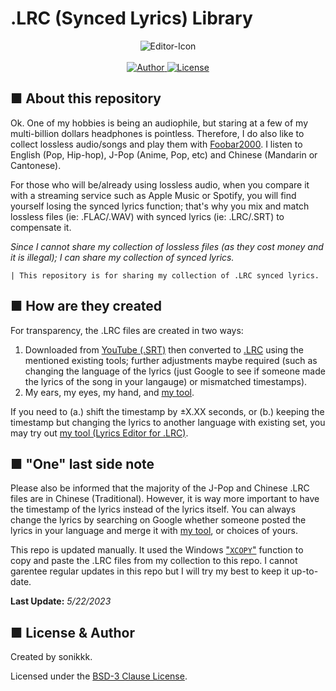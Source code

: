 # .LRC (Synced Lyrics) Library
<p align="center">
  <img alt="Editor-Icon" src="https://raw.githubusercontent.com/sonikkk-526/Lyrics-Editor-for-.LRC/main/assets/editor_icon.ico"><br><br>
  
  <a href="https://github.com/sonikkk-526">
    <img alt="Author" src="https://img.shields.io/badge/Author-sonikkk-blue?style=for-the-badge">
  </a>
  
  <a href="https://github.com/sonikkk-526/lrc-database/blob/main/LICENSE" target="_blank">
    <img alt="License" src="https://img.shields.io/github/license/sonikkk-526/.LRC-Synced-Lyrics-Library?style=for-the-badge">
  </a>
</p>

## ■ About this repository
Ok. One of my hobbies is being an audiophile, but staring at a few of my multi-billion dollars headphones is pointless. Therefore, I do also like to collect lossless audio/songs and play them with [Foobar2000](https://www.foobar2000.org/). I listen to English (Pop, Hip-hop), J-Pop (Anime, Pop, etc) and Chinese (Mandarin or Cantonese).

For those who will be/already using lossless audio, when you compare it with a streaming service such as Apple Music or Spotify, you will find yourself losing the synced lyrics function; that's why you mix and match lossless files (ie: .FLAC/.WAV) with synced lyrics (ie: .LRC/.SRT) to compensate it.

_Since I cannot share my collection of lossless files (as they cost money and it is illegal); I can share my collection of synced lyrics._

    | This repository is for sharing my collection of .LRC synced lyrics.

## ■ How are they created
For transparency, the .LRC files are created in two ways:
 1. Downloaded from [YouTube (.SRT)](https://downsub.com/) then converted to [.LRC](https://toolslick.com/conversion/subtitle/srt-to-lrc) using the mentioned existing tools; further adjustments maybe required (such as changing the language of the lyrics (just Google to see if someone made the lyrics of the song in your langauge) or mismatched timestamps).
 2. My ears, my eyes, my hand, and [my tool](https://github.com/sonikkk-526/Lyrics-Editor-for-.LRC).

If you need to (a.) shift the timestamp by ±X.XX seconds, or (b.) keeping the timestamp but changing the lyrics to another language with existing set, you may try out [my tool (Lyrics Editor for .LRC)](https://github.com/sonikkk-526/Lyrics-Editor-for-.LRC).

## ■ "One" last side note
Please also be informed that the majority of the J-Pop and Chinese .LRC files are in Chinese (Traditional). However, it is way more important to have the timestamp of the lyrics instead of the lyrics itself. You can always change the lyrics by searching on Google whether someone posted the lyrics in your language and merge it with [my tool](https://github.com/sonikkk-526/Lyrics-Editor-for-.LRC), or choices of yours.

This repo is updated manually. It used the Windows ["`XCOPY`"](https://ss64.com/nt/xcopy.html) function to copy and paste the .LRC files from my collection to this repo. I cannot garentee regular updates in this repo but I will try my best to keep it up-to-date.

**Last Update:** _5/22/2023_

## ■ License & Author
Created by sonikkk.

Licensed under the [BSD-3 Clause License](LICENSE).
